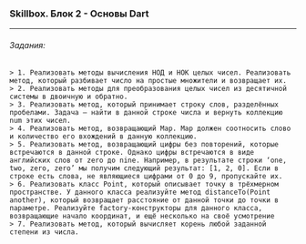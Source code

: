 ### Skillbox. Блок 2 - Основы Dart ###
---
###### Задания: ######
    > 1. Реализовать методы вычисления НОД и НОК целых чисел. Реализовать метод, который разбивает число на простые множители и возвращает их.
    > 2. Реализовать методы для преобразования целых чисел из десятичной системы в двоичную и обратно.
    > 3. Реализовать метод, который принимает строку слов, разделённых пробелами. Задача — найти в данной строке числа и вернуть коллекцию num этих чисел.
    > 4. Реализовать метод, возвращающий Map. Map должен соотносить слово и количество его вхождений в данную коллекцию.
    > 5. Реализовать метод, возвращающий цифры без повторений, которые встречаются в данной строке. Однако цифры встречаются в виде английских слов от zero до nine. Например, в результате строки ‘one, two, zero, zero’ мы получим следующий результат: [1, 2, 0]. Если в строке есть слова, не являющиеся цифрами от 0 до 9, пропускайте их.
    > 6. Реализовать класс Point, который описывает точку в трёхмерном пространстве. У данного класса реализуйте метод distanceTo(Point another), который возвращает расстояние от данной точки до точки в параметре. Реализуйте factory-конструкторы для данного класса, возвращающие начало координат, и ещё несколько на своё усмотрение
    > 7. Реализовать метод, который вычисляет корень любой заданной степени из числа.
